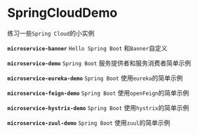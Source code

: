 # SpringCloudDemo

练习一些`Spring Cloud`的小实例

**`microservice-banner`** `Hello Spring Boot` 和`Banner`自定义

**`microservice-demo`** `Spring Boot` 服务提供者和服务消费者简单示例

**`microservice-eureka-demo`** `Spring Boot` 使用`eureka`的简单示例

**`microservice-feign-demo`** `Spring Boot` 使用`openFeign`的简单示例

**`microservice-hystrix-demo`** `Spring Boot` 使用`hystrix`的简单示例

**`microservice-zuul-demo`** `Spring Boot` 使用`zuul`的简单示例

